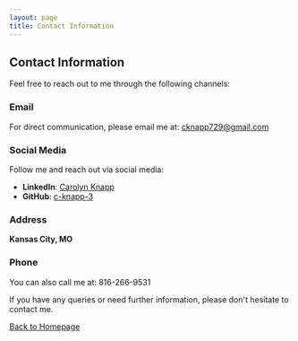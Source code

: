 ```yaml
---
layout: page
title: Contact Information
---
```


## Contact Information

Feel free to reach out to me through the following channels:

### Email
For direct communication, please email me at:
[cknapp729@gmail.com](mailto:cknapp729@gmail.com)

### Social Media
Follow me and reach out via social media:

- **LinkedIn**: [Carolyn Knapp](https://linkedin.com/in/carolyn-knapp-05a2b32a9)
- **GitHub**: [c-knapp-3](https://github.com/c-knapp-3)

### Address
**Kansas City, MO**

### Phone
You can also call me at:
816-266-9531

If you have any queries or need further information, please don't hesitate to contact me.

[Back to Homepage](/)
